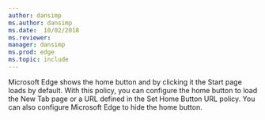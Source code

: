 ```yaml
---
author: dansimp
ms.author: dansimp
ms.date:  10/02/2018
ms.reviewer: 
manager: dansimp
ms.prod: edge
ms.topic: include
---
```


Microsoft Edge shows the home button and by clicking it the Start page loads by default. With this policy, you can configure the home button to load the New Tab page or a URL defined in the Set Home Button URL policy. You can also configure Microsoft Edge to hide the home button. 
